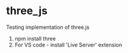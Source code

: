 # three_js
Testing implementation of three.js

1. npm install three
2. For VS code - install 'Live Server' extension
